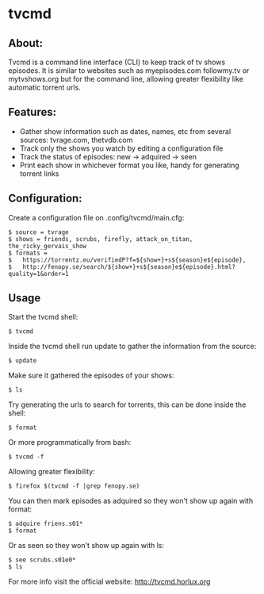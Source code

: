 # tvcmd

## About:

Tvcmd is a command line interface (CLI) to keep track of tv shows episodes.
It is similar to websites such as myepisodes.com followmy.tv or mytvshows.org
but for the command line, allowing greater flexibility like automatic
torrent urls.

## Features:

* Gather show information such as dates, names, etc from several sources: tvrage.com, thetvdb.com
* Track only the shows you watch by editing a configuration file
* Track the status of episodes: new -> adquired -> seen
* Print each show in whichever format you like, handy for generating torrent links

## Configuration:

Create a configuration file on .config/tvcmd/main.cfg:

    $ source = tvrage
    $ shows = friends, scrubs, firefly, attack_on_titan, the_ricky_gervais_show
    $ formats =
    $   https://torrentz.eu/verifiedP?f=${show+}+s${season}e${episode},
    $   http://fenopy.se/search/${show+}+s${season}e${episode}.html?quality=1&order=1

## Usage

Start the tvcmd shell:

    $ tvcmd

Inside the tvcmd shell run update to gather the information from the source:

    $ update

Make sure it gathered the episodes of your shows:

    $ ls

Try generating the urls to search for torrents, this can be done inside the shell:

    $ format

Or more programmatically from bash:

    $ tvcmd -f

Allowing greater flexibility:

    $ firefox $(tvcmd -f |grep fenopy.se)

You can then mark episodes as adquired so they won't show up again with format:
  
    $ adquire friens.s01*
    $ format

Or as seen so they won't show up again with ls:

    $ see scrubs.s01e0*
    $ ls

For more info visit the official website: http://tvcmd.horlux.org
